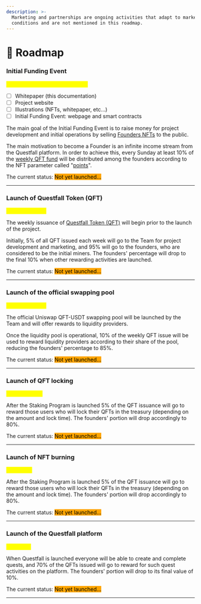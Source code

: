 ```yaml
---
description: >-
  Marketing and partnerships are ongoing activities that adapt to market
  conditions and are not mentioned in this roadmap.
---
```


# 📍 Roadmap

### Initial Funding Event

<mark style="color:yellow;">September 2024 - October 2024</mark>

* [ ] Whitepaper (this documentation)
* [ ] Project website
* [ ] Illustrations (NFTs, whitepaper, etc...)
* [ ] Initial Funding Event: webpage and smart contracts

The main goal of the Initial Funding Event is to raise money for project development and initial operations by selling [Founders NFTs](tokenomics/founders-nft.md) to the public.

The main motivation to become a Founder is an infinite income stream from the Questfall platform. In order to achieve this, every Sunday at least 10% of the [weekly QFT fund](tokenomics/questfall-tokens-qft.md) will be distributed among the founders according to the NFT parameter called "[points](tokenomics/founders-nft.md)".

The current status: <mark style="background-color:orange;">Not yet launched...</mark>&#x20;

***

### Launch of Questfall Token (QFT)&#x20;

<mark style="color:yellow;">November 2024</mark>

The weekly issuance of [Questfall Token (QFT)](tokenomics/questfall-tokens-qft.md) will begin prior to the launch of the project.&#x20;

Initially, 5% of all QFT issued each week will go to the Team for project development and marketing, and 95% will go to the founders, who are considered to be the initial miners. The founders' percentage will drop to the final 10% when other rewarding activities are launched.

The current status: <mark style="background-color:orange;">Not yet launched...</mark>&#x20;

***

### Launch of the official swapping pool

<mark style="color:yellow;">December 2024</mark>

The official Uniswap QFT-USDT swapping pool will be launched by the Team and will offer rewards to liquidity providers.

Once the liquidity pool is operational, 10% of the weekly QFT issue will be used to reward liquidity providers according to their share of the pool, reducing the founders' percentage to 85%.

The current status: <mark style="background-color:orange;">Not yet launched...</mark>&#x20;

***

### Launch of QFT locking

<mark style="color:yellow;">February 2025</mark>



After the Staking Program is launched 5% of the QFT issuance will go to reward those users who will lock their QFTs in the treasury (depending on the amount and lock time). The founders' portion will drop accordingly to 80%.

The current status: <mark style="background-color:orange;">Not yet launched...</mark>&#x20;

***

### Launch of NFT burning

<mark style="color:yellow;">April 2025</mark>

After the Staking Program is launched 5% of the QFT issuance will go to reward those users who will lock their QFTs in the treasury (depending on the amount and lock time). The founders' portion will drop accordingly to 80%.

The current status: <mark style="background-color:orange;">Not yet launched...</mark>&#x20;

***

### Launch of the Questfall platform

<mark style="color:yellow;">May 2025</mark>

When Questfall is launched everyone will be able to create and complete quests, and 70% of the QFTs issued will go to reward for such quest activities on the platform. The founders' portion will drop to its final value of 10%.

The current status: <mark style="background-color:orange;">Not yet launched...</mark>&#x20;

***

